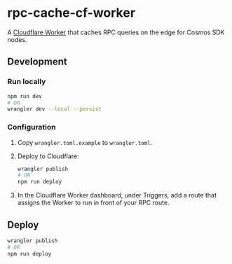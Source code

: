 # rpc-cache-cf-worker

A [Cloudflare Worker](https://workers.cloudflare.com/) that caches RPC queries
on the edge for Cosmos SDK nodes.

## Development

### Run locally

```sh
npm run dev
# OR
wrangler dev --local --persist
```

### Configuration

1. Copy `wrangler.toml.example` to `wrangler.toml`.

2. Deploy to Cloudflare:

   ```sh
   wrangler publish
   # OR
   npm run deploy
   ```

3. In the Cloudflare Worker dashboard, under Triggers, add a route that assigns
   the Worker to run in front of your RPC route.

## Deploy

```sh
wrangler publish
# OR
npm run deploy
```
